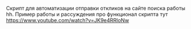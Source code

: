 Скрипт для автоматизации отправки откликов на сайте поиска работы hh. Пример работы и рассуждения про функционал скрипта тут https://www.youtube.com/watch?v=JK9e4RRloNw
